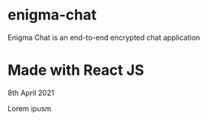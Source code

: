 # enigma-chat
Enigma Chat is an end-to-end encrypted chat application

# Made with React JS
8th April 2021


Lorem ipusm

